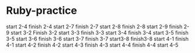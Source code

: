 # Ruby-practice

start 2-4
finish 2-4
start 2-7
finish 2-7
start 2-8
finish 2-8
start 2-9
finish 2-9
start 3-2
Finish 3-2
start 3-3
finish 3-3
start 3-4
finish 3-4
start 3-5
finish 3-5
start 3-6
finish 3-6
start 3-7
finish 3-7
start3-8
finish3-8
start 4-1
finish 4-1
start 4-2
finish 4-2
start 4-3
finish 4-3
start 4-4
finish 4-4
start 4-5
